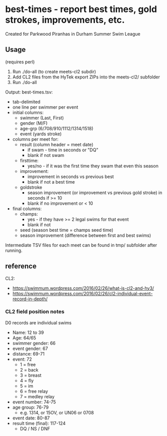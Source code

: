 # best-times - report best times, gold strokes, improvements, etc.
Created for Parkwood Piranhas in Durham Summer Swim League

## Usage
(requires perl)
1. Run ./do-all (to create meets-cl2 subdir)
2. Add CL2 files from the HyTek export ZIPs into the meets-cl2/ subfolder
3. Run ./do-all

Output: best-times.tsv:
  - tab-delimited
  - one line per swimmer per event
  - initial columns:
    - swimmer (Last, First)
    - gender (M/F)
    - age-grp (6/708/910/1112/1314/1518)
    - event (yards stroke)
  - columns per meet for:
    - result (column header = meet date)
      - if swam - time in seconds or "DQ"
      - blank if not swam
    - firsttime:
      - yes/no - if it was the first time they swam that even this season
    - improvement:
      - improvement in seconds vs previous best
      - blank if not a best time
    - goldstroke
      - season improvement (or improvement vs previous gold stroke) in seconds if >= 10
      - blank if no improvement or < 10
  - final columns:
    - champs:
      - yes - if they have >= 2 legal swims for that event
      - blank if not
    - seed (season best time = champs seed time)
    - season improvement (difference between first and best swims)

Intermediate TSV files for each meet can be found in tmp/ subfolder after running.
    
## reference
CL2:
* https://swimmum.wordpress.com/2016/02/26/what-is-cl2-and-hy3/
* https://swimmum.wordpress.com/2016/02/26/cl2-individual-event-record-in-depth/

### CL2 field position notes
D0 records are individual swims

- Name: 12 to 39
- Age: 64/65
- swimmer gender: 66
- event gender: 67
- distance: 69-71
- event: 72
  - 1 = free
  - 2 = back
  - 3 = breast
  - 4 = fly
  - 5 = im
  - 6 = free relay
  - 7 = medley relay
- event number: 74-75
- age group: 76-79
  - e.g. 1314, or 15OV, or UN06 or 0708
- event date: 80-87
- result time (final): 117-124 
  - DQ / NS / DNF
